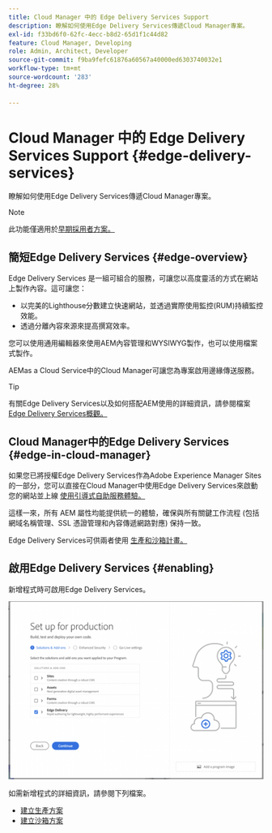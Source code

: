 ```yaml
---
title: Cloud Manager 中的 Edge Delivery Services Support
description: 瞭解如何使用Edge Delivery Services傳遞Cloud Manager專案。
exl-id: f33bd6f0-62fc-4ecc-b8d2-65d1f1c44d82
feature: Cloud Manager, Developing
role: Admin, Architect, Developer
source-git-commit: f9ba9fefc61876a60567a40000ed6303740032e1
workflow-type: tm+mt
source-wordcount: '283'
ht-degree: 28%

---
```


# Cloud Manager 中的 Edge Delivery Services Support {#edge-delivery-services}

瞭解如何使用Edge Delivery Services傳遞Cloud Manager專案。

>[!NOTE]
>
>此功能僅適用於[早期採用者方案。](/help/implementing/cloud-manager/release-notes/current.md#early-adoption)

## 簡短Edge Delivery Services {#edge-overview}

Edge Delivery Services 是一組可組合的服務，可讓您以高度靈活的方式在網站上製作內容。這可讓您：

* 以完美的Lighthouse分數建立快速網站，並透過實際使用監控(RUM)持續監控效能。
* 透過分離內容來源來提高撰寫效率。

您可以使用通用編輯器來使用AEM內容管理和WYSIWYG製作，也可以使用檔案式製作。

AEMas a Cloud Service中的Cloud Manager可讓您為專案啟用邊緣傳送服務。

>[!TIP]
>
>有關Edge Delivery Services以及如何搭配AEM使用的詳細資訊，請參閱檔案 [Edge Delivery Services概觀。](/help/edge/overview.md)

## Cloud Manager中的Edge Delivery Services {#edge-in-cloud-manager}

如果您已將授權Edge Delivery Services作為Adobe Experience Manager Sites的一部分，您可以直接在Cloud Manager中使用Edge Delivery Services來啟動您的網站並上線 [使用引導式自助服務體驗。](/help/implementing/cloud-manager/managing-code/private-repositories.md)

這樣一來，所有 AEM 屬性均能提供統一的體驗，確保與所有關鍵工作流程 (包括網域名稱管理、SSL 憑證管理和內容傳遞網路對應) 保持一致。

Edge Delivery Services可供兩者使用 [生產和沙箱計畫。](/help/implementing/cloud-manager/getting-access-to-aem-in-cloud/program-types.md)

## 啟用Edge Delivery Services {#enabling}

新增程式時可啟用Edge Delivery Services。

![使用Edge Delivery Services新增生產計畫](assets/add-production-program-with-edge.png)

如需新增程式的詳細資訊，請參閱下列檔案。

* [建立生產方案](/help/implementing/cloud-manager/getting-access-to-aem-in-cloud/creating-production-programs.md)
* [建立沙箱方案](/help/implementing/cloud-manager/getting-access-to-aem-in-cloud/creating-sandbox-programs.md)

